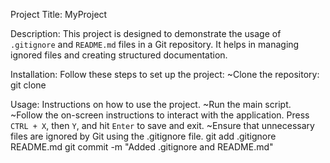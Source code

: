 Project Title: MyProject

Description:
This project is designed to demonstrate the usage of `.gitignore` and `README.md` files in a Git repository. It helps in managing ignored files and creating structured documentation.

Installation:
Follow these steps to set up the project:
~Clone the repository:
 git clone <repository-url>

Usage:
Instructions on how to use the project.
~Run the main script.
~Follow the on-screen instructions to interact with the application.
 Press `CTRL + X`, then `Y`, and hit `Enter` to save and exit.
~Ensure that unnecessary files are ignored by Git using the .gitignore file.
 git add .gitignore README.md
 git commit -m "Added .gitignore and README.md"
